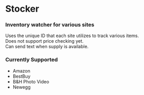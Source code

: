 # Stocker
### Inventory watcher for various sites
Uses the unique ID that each site utilizes to track various items.</br>
Does not support price checking yet.</br>
Can send text when supply is available.

### Currently Supported
- Amazon
- BestBuy
- B&H Photo Video
- Newegg
